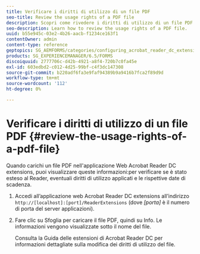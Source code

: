 ```yaml
---
title: Verificare i diritti di utilizzo di un file PDF
seo-title: Review the usage rights of a PDF file
description: Scopri come rivedere i diritti di utilizzo di un file PDF.
seo-description: Learn how to review the usage rights of a PDF file.
uuid: b55e945c-03e2-4b26-aacb-f1234ce163f1
contentOwner: admin
content-type: reference
geptopics: SG_AEMFORMS/categories/configuring_acrobat_reader_dc_extensions
products: SG_EXPERIENCEMANAGER/6.5/FORMS
discoiquuid: 2777706c-d42b-4921-a8f4-720b7c0fa45e
exl-id: 603edbd2-c012-4d25-99bf-c4f3dc147308
source-git-commit: b220adf6fa3e9faf94389b9a9416b7fca2f89d9d
workflow-type: tm+mt
source-wordcount: '112'
ht-degree: 0%

---
```


# Verificare i diritti di utilizzo di un file PDF {#review-the-usage-rights-of-a-pdf-file}

Quando carichi un file PDF nell&#39;applicazione Web Acrobat Reader DC extensions, puoi visualizzare queste informazioni:per verificare se è stato esteso al Reader, eventuali diritti di utilizzo applicati e le rispettive date di scadenza.

1. Accedi all’applicazione web Acrobat Reader DC extensions all’indirizzo `http://[localhost]:[port]/ReaderExtensions` (dove *[porta]* è il numero di porta del server applicazioni).
1. Fare clic su Sfoglia per caricare il file PDF, quindi su Info. Le informazioni vengono visualizzate sotto il nome del file.

   Consulta la Guida delle estensioni di Acrobat Reader DC per informazioni dettagliate sulla modifica dei diritti di utilizzo del file.
